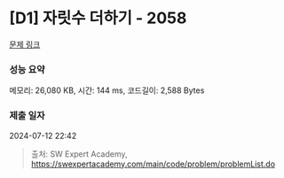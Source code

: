 # [D1] 자릿수 더하기 - 2058 

[문제 링크](https://swexpertacademy.com/main/code/problem/problemDetail.do?contestProbId=AV5QPRjqA10DFAUq) 

### 성능 요약

메모리: 26,080 KB, 시간: 144 ms, 코드길이: 2,588 Bytes

### 제출 일자

2024-07-12 22:42



> 출처: SW Expert Academy, https://swexpertacademy.com/main/code/problem/problemList.do
